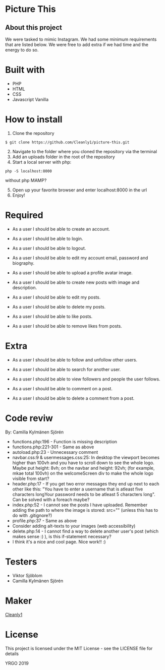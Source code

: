 # Picture This

## About this project

We were tasked to mimic Instagram. We had some minimum requirements that are listed below. We were free to
add extra if we had time and the energy to do so.

# Built with

-   PHP
-   HTML
-   CSS
-   Javascript Vanilla

# How to install

1. Clone the repository

```
$ git clone https://github.com/Cleanly1/picture-this.git
```

2. Navigate to the folder where you cloned the repository via the terminal
3. Add an uploads folder in the root of the repository
4. Start a local server with php:

```
php -S localhost:8000
```

without php MAMP?

5. Open up your favorite browser and enter localhost:8000 in the url
6. Enjoy!

# Required

-   As a user I should be able to create an account.

-   As a user I should be able to login.

-   As a user I should be able to logout.

-   As a user I should be able to edit my account email, password and biography.

-   As a user I should be able to upload a profile avatar image.

-   As a user I should be able to create new posts with image and description.

-   As a user I should be able to edit my posts.

-   As a user I should be able to delete my posts.

-   As a user I should be able to like posts.

-   As a user I should be able to remove likes from posts.

# Extra

-   As a user I should be able to follow and unfollow other users.

-   As a user I should be able to search for another user.

-   As a user I should be able to view followers and people the user follows.

-   As a user I should be able to comment on a post.

-   As a user I should be able to delete a comment from a post.

# Code reviw

By: Camilla Kylmänen Sjörén

-   functions.php:196 - Function is missing description
-   functions.php:221-301 - Same as above
-   autoload.php:23 - Unnecessary comment
-   navbar.css:9 & usermessages.css:25: In desktop the viewport becomes higher than 100vh and you have to scroll down to see the whole logo. Maybe put height: 8vh; on the navbar and height: 92vh; (for example, mkae total 100vh) on the welcomeScreen div to make the whole logo visible from start?
-   header.php:17 - If you get two error messages they end up next to each other like this: "You have to enter a username that is atleast five characters longYour password needs to be atleast 5 characters long". Can be solved with a foreach maybe?
-   index.php:52 - I cannot see the posts I have uploaded. Remember adding the path to where the image is stored: src="<?php echo $post['post_image'] ?>" (unless this has to do with .gitignore?)
-   profile.php:37 - Same as above
-   Consider adding alt-texts to your images (web accessibility)
-   delete.php:14 - I cannot find a way to delete another user's post (which makes sense :) ), is this if-statement necessary?
-   I think it's a nice and cool page. Nice work!! :)

# Testers

-   Viktor Sjöblom
-   Camilla Kylmänen Sjörén

# Maker

[Cleanly1](https://github.com/Cleanly1)

# License

This project is licensed under the MIT License - see the LICENSE file for details

YRGO 2019

